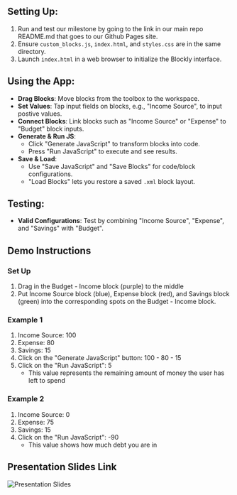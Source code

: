 ## Setting Up:
1. Run and test our milestone by going to the link in our main repo README.md that goes to our Github Pages site.
2. Ensure `custom_blocks.js`, `index.html`, and `styles.css` are in the same directory.
3. Launch `index.html` in a web browser to initialize the Blockly interface.

## Using the App:
- **Drag Blocks**: Move blocks from the toolbox to the workspace.
- **Set Values**: Tap input fields on blocks, e.g., "Income Source", to input postive values.
- **Connect Blocks**: Link blocks such as "Income Source" or "Expense" to "Budget" block inputs.
- **Generate & Run JS**:
  - Click "Generate JavaScript" to transform blocks into code.
  - Press "Run JavaScript" to execute and see results.
- **Save & Load**:
  - Use "Save JavaScript" and "Save Blocks" for code/block configurations.
  - "Load Blocks" lets you restore a saved `.xml` block layout.

## Testing:
- **Valid Configurations**: Test by combining "Income Source", "Expense", and "Savings" with "Budget".

## Demo Instructions
 
### Set Up
1. Drag in the Budget - Income block (purple) to the middle
2. Put Income Source block (blue), Expense block (red), and Savings block (green) into the corresponding spots on the Budget - Income block.

### Example 1

1. Income Source: 100
2. Expense: 80
3. Savings: 15
4. Click on the "Generate JavaScript" button: 100 - 80 - 15
5. Click on the "Run JavaScript": 5
    - This value represents the remaining amount of money the user has left to spend

### Example 2
1. Income Source: 0
2. Expense: 75
3. Savings: 15
4. Click on the "Run JavaScript": -90
    - This value shows how much debt you are in

## Presentation Slides Link
![Presentation Slides](https://docs.google.com/presentation/d/1YuTZvJ-aFWsFlSW3kzyeNQtCwdzdte3kYYWwLUou9iE/edit#slide=id.p)

